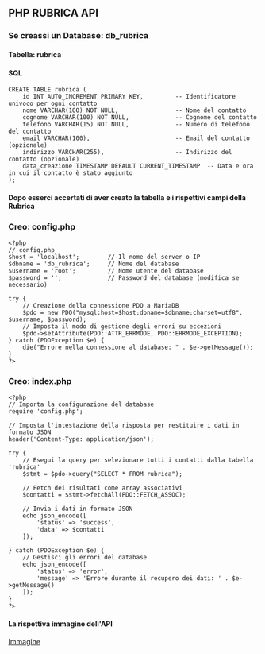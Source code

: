 ## PHP RUBRICA API

### Se creassi un Database: db_rubrica

#### Tabella: rubrica

#### SQL

```
CREATE TABLE rubrica (
    id INT AUTO_INCREMENT PRIMARY KEY,         -- Identificatore univoco per ogni contatto
    nome VARCHAR(100) NOT NULL,                -- Nome del contatto
    cognome VARCHAR(100) NOT NULL,             -- Cognome del contatto
    telefono VARCHAR(15) NOT NULL,             -- Numero di telefono del contatto
    email VARCHAR(100),                        -- Email del contatto (opzionale)
    indirizzo VARCHAR(255),                    -- Indirizzo del contatto (opzionale)
    data_creazione TIMESTAMP DEFAULT CURRENT_TIMESTAMP  -- Data e ora in cui il contatto è stato aggiunto
);

```

#### Dopo esserci accertati di aver creato la tabella e i rispettivi campi della Rubrica

### Creo: config.php

```
<?php
// config.php
$host = 'localhost';        // Il nome del server o IP
$dbname = 'db_rubrica';     // Nome del database
$username = 'root';         // Nome utente del database
$password = '';             // Password del database (modifica se necessario)

try {
    // Creazione della connessione PDO a MariaDB
    $pdo = new PDO("mysql:host=$host;dbname=$dbname;charset=utf8", $username, $password);
    // Imposta il modo di gestione degli errori su eccezioni
    $pdo->setAttribute(PDO::ATTR_ERRMODE, PDO::ERRMODE_EXCEPTION);
} catch (PDOException $e) {
    die("Errore nella connessione al database: " . $e->getMessage());
}
?>

```

### Creo: index.php

```
<?php
// Importa la configurazione del database
require 'config.php';

// Imposta l'intestazione della risposta per restituire i dati in formato JSON
header('Content-Type: application/json');

try {
    // Esegui la query per selezionare tutti i contatti dalla tabella 'rubrica'
    $stmt = $pdo->query("SELECT * FROM rubrica");

    // Fetch dei risultati come array associativi
    $contatti = $stmt->fetchAll(PDO::FETCH_ASSOC);

    // Invia i dati in formato JSON
    echo json_encode([
        'status' => 'success',
        'data' => $contatti
    ]);

} catch (PDOException $e) {
    // Gestisci gli errori del database
    echo json_encode([
        'status' => 'error',
        'message' => 'Errore durante il recupero dei dati: ' . $e->getMessage()
    ]);
}
?>

```

#### La rispettiva immagine dell'API

[Immagine](https://raw.githubusercontent.com/pasqualeclarizio83/php/refs/heads/main/rubrica_api/API.bmp)